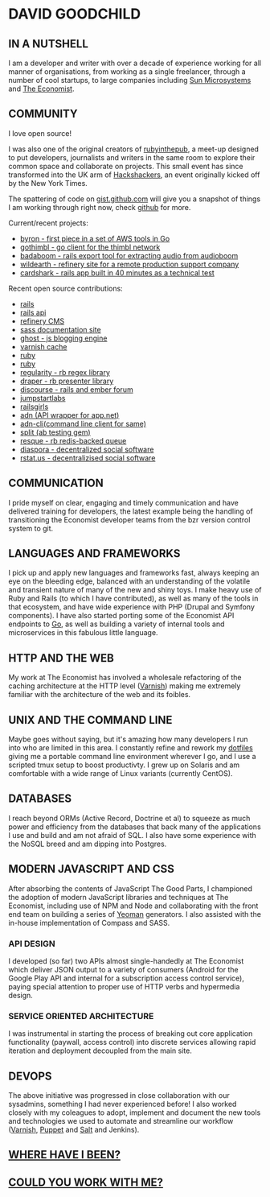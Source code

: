 # DAVID GOODCHILD

## IN A NUTSHELL

I am a developer and writer with over a decade of experience working for all
manner of organisations, from working as a single freelancer, through a number
of cool startups, to large companies including [Sun Microsystems](http://sun.com)
and [The Economist](http://economist.com).

## COMMUNITY

I love open source!

I was also one of the original creators of [rubyinthepub](http://www.joannageary.com/2010/05/13/ruby-in-the-pub-3/), a meet-up
designed to put developers, journalists and writers in the same room to explore their
common space and collaborate on projects. This small event has since transformed into
the UK arm of [Hackshackers](http://meetuplondon.hackshackers.com/), an event originally
kicked off by the New York Times.

The spattering of code on [gist.github.com](https://gist.github.com/buddhamagnet) will give
you a snapshot of things I am working through right now, check [github](http://github.com/buddhamagnet) for more.

Current/recent projects:

* [byron - first piece in a set of AWS tools in Go](https://github.com:buddhamagnet/byron.git)
* [gothimbl - go client for the thimbl network](https://github.com/buddhamagnet/gothimbl)
* [badaboom - rails export tool for extracting audio from audioboom](https://github.com/buddhamagnet/badaboom)
* [wildearth - refinery site for a remote production support company](https://github.com/buddhamagnet/wildearth)
* [cardshark - rails app built in 40 minutes as a technical test](https://github.com/buddhamagnet/cardshark)

Recent open source contributions:

* [rails](http://contributors.rubyonrails.org/contributors/dave-goodchild/commits)
* [rails api](https://github.com/rails-api/rails-api/pull/145#issuecomment-52991509)
* [refinery CMS](https://github.com/refinery/refinerycms/pull/2649)
* [sass documentation site](https://github.com/sass/sass-site/issues/86)
* [ghost - js blogging engine](https://github.com/TryGhost/Ghost/commits?author=buddhamagnet)
* [varnish cache](https://github.com/buddhamagnet/Varnish-Cache/commit/ed4a09fc77a71715ef642ff7302e1ea27aed4669)
* [ruby](https://github.com/ruby/ruby/commit/71b6077a5354335f5f04b7e852a22b3290b9f528)
* [ruby](https://github.com/ruby/ruby/commit/5f55e23f9c2feb774aaffde8c9e20213c7b97497)
* [regularity - rb regex library](https://github.com/andrewberls/regularity/pull/2)
* [draper - rb presenter library](https://github.com/drapergem/draper/commits?author=buddhamagnet)
* [discourse - rails and ember forum](https://github.com/discourse/discourse)
* [jumpstartlabs](https://github.com/JumpstartLab/curriculum/commit/2f6a26e4f62b9cd12e51d6d68758777d87f3af3d)
* [railsgirls](https://github.com/railsgirlslondon/railsgirls-london/contributors)
* [adn (API wrapper for app.net)](https://github.com/adn-rb/adn/graphs/contributors)
* [adn-cli(command line client for same)](https://github.com/adn-rb/adn-cli/graphs/contributors)
* [split (ab testing gem)](https://github.com/andrew/split/graphs/contributors)
* [resque - rb redis-backed queue](https://github.com/defunkt/resque/graphs/contributors)
* [diaspora - decentralized social software](https://github.com/diaspora/diaspora/commits?author=buddhamagnet)
* [rstat.us - decentralizised social software](https://github.com/hotsh/rstat.us/graphs/contributors)

## COMMUNICATION

I pride myself on clear, engaging and timely communication and have delivered training for developers, the latest
example being the handling of transitioning the Economist developer teams from the bzr version control system to git.

## LANGUAGES AND FRAMEWORKS

I pick up and apply new languages and frameworks fast, always keeping an eye on the bleeding edge, balanced with an
understanding of the volatile and transient nature of many of the new and shiny toys. I make heavy use of Ruby and Rails (to which
I have contributed), as well as many of the tools in that ecosystem, and have wide experience with PHP (Drupal and Symfony components). I have also started porting some of the Economist API endpoints to [Go](http;//golang.org), as well as building a variety of internal tools and microservices in this fabulous little language.

## HTTP AND THE WEB

My work at The Economist has involved a wholesale refactoring of the caching architecture at the HTTP level ([Varnish](https://www.varnish-cache.org/)) making me
extremely familiar with the architecture of the web and its foibles.

## UNIX AND THE COMMAND LINE

Maybe goes without saying, but it's amazing how many developers I run into who are limited in this area. I constantly refine and
rework my [dotfiles](https://github.com/buddhamagnet/dotfiles) giving me a portable command line environment wherever I go,
and I use a scripted tmux setup to boost productivty. I grew up on Solaris and am comfortable with a wide range of Linux variants (currently CentOS).

## DATABASES

I reach beyond ORMs (Active Record, Doctrine et al) to squeeze as much power and efficiency from the databases that back many of the
applications I use and build and am not afraid of SQL. I also have some experience with the NoSQL breed and am dipping into Postgres.

## MODERN JAVASCRIPT AND CSS

After absorbing the contents of JavaScript The Good Parts, I championed the adoption of modern JavaScript libraries and techniques at
The Economist, including use of NPM and Node and collaborating with the front end team on building a series of [Yeoman](http://yeoman.io/) generators. I also assisted
with the in-house implementation of Compass and SASS.

### API DESIGN

I developed (so far) two APIs almost single-handedly at The Economist which deliver JSON output to a variety of consumers (Android for the
Google Play API and internal for a subscription access control service), paying special attention to proper use of HTTP verbs and hypermedia design.

### SERVICE ORIENTED ARCHITECTURE

I was instrumental in starting the process of breaking out core application functionality (paywall, access control) into discrete services allowing
rapid iteration and deployment decoupled from the main site.

## DEVOPS

The above initiative was progressed in close collaboration with our sysadmins, something I had never experienced before! I also worked closely with my coleagues
to adopt, implement and document the new tools and technologies we used to automate and streamline our workflow ([Varnish](https://www.varnish-cache.org/), [Puppet](http://puppetlabs.com/puppet/puppet-enterprise) and [Salt](http://www.saltstack.com/) and Jenkins).

## [WHERE HAVE I BEEN?](https://github.com/buddhamagnet/cv/blob/master/employment.md)

## [COULD YOU WORK WITH ME?](https://github.com/buddhamagnet/cv/blob/master/me.md)
